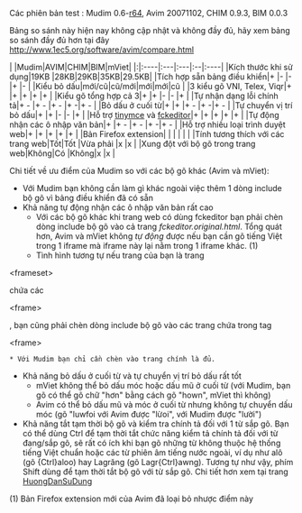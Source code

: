 Các phiên bản test : Mudim 0.6-[r64](https://code.google.com/p/mudim/source/detail?r=64), Avim 20071102, CHIM 0.9.3, BIM 0.0.3

Bảng so sánh này hiện nay không cập nhật và không đầy đủ, hãy xem bảng so sánh đầy đủ hơn tại đây http://www.1ec5.org/software/avim/compare.html

| |Mudim|AVIM|CHIM|BIM|mViet|
|:|:----|:---|:---|:--|:----|
|Kích thước khi sử dụng|19KB |28KB|29KB|35KB|29.5KB|
|Tích hợp sẵn bảng điều khiển|+    |-   |-   |+  |-    |
|Kiểu bỏ dấu|mới/cũ|cũ/mới|mới|mới|cũ  |
|3 kiểu gõ VNI, Telex, Viqr|+    |+   |+   |+  |+    |
|Kiểu gõ tổng hợp cả 3|+    |+   |-   |-  |+    |
|Tự nhận dạng lỗi chính tả|+ -  |+ - |+ - |+ -|+ -  |
|Bỏ dấu ở cuối từ|+    |+   |+ - |+ -|+ -  |
|Tự chuyển vị trí bỏ dấu|+    |+   |-   |-  |+    |
|Hỗ trợ [tinymce](http://tinymce.moxiecode.com/) và [fckeditor](http://www.fckeditor.net/)|+    |+   |+   |+  |+    |
|Tự động nhận các ô nhập văn bản|+    |+ - |+ - |+ -|+ -  |
|Hỗ trợ nhiều loại trình duyệt web|+    |+   |+   |+  |+    |
|Bản Firefox extension| | | | | |
|Tính tương thích với các trang web|Tốt|Tốt |Vừa phải |x  |x    |
|Xung đột với bộ gõ trong trang web|Không|Có |Không|x  |x    |

Chi tiết về ưu điểm của Mudim so với các bộ gõ khác (Avim và mViet):
  * Với Mudim bạn không cần làm gì khác ngoài việc thêm 1 dòng include bộ gõ vì bảng điều khiển đã có sẵn
  * Khả năng tự động nhận các ô nhập văn bản rất cao
    * Với các bộ gõ khác khi trang web có dùng fckeditor bạn phải chèn dòng include bộ gõ vào cả trang _fckeditor.original.html_. Tổng quát hơn, Avim và mViet không _tự động_ được nếu bạn cần gõ tiếng Việt trong 1 iframe mà iframe này lại nằm trong 1 iframe khác. (1)
    * Tình hình tương tự nếu trang của bạn là trang 

&lt;frameset&gt;

 chứa các 

&lt;frame&gt;

, bạn cũng phải chèn dòng include bộ gõ vào các trang chứa trong tag 

&lt;frame&gt;


    * Với Mudim bạn chỉ cần chèn vào trang chính là đủ.
  * Khả năng bỏ dấu ở cuối từ và tự chuyển vị trí bỏ dấu rất tốt
    * mViet không thể bỏ dấu móc hoặc dấu mũ ở cuối từ (với Mudim, bạn gõ có thể gõ chữ "hơn" bằng cách gõ "hown", mViet thì không)
    * Avim có thể bỏ dấu mũ và móc ở cuối từ nhưng không tự chuyển dấu móc (gõ "luwfoi với Avim được "lừoi", với Mudim được "lười")
  * Khả năng tắt tạm thời bộ gõ và kiểm tra chính tả đối với 1 từ sắp gõ. Bạn có thể dùng Ctrl để tạm thời tắt chức năng kiểm tả chính tả đối với từ đang/sắp gõ, sẽ rất có ích khi bạn gõ những từ không thuộc hệ thống tiếng Việt chuẩn hoặc các từ phiên âm tiếng nước ngoài, ví dụ như alô (gõ {Ctrl}aloo) hay Lagrăng (gõ Lagr{Ctrl}awng). Tương tự như vậy, phím Shift dùng để tạm thời tắt bộ gõ với từ sắp gõ. Chi tiết hơn xem tại trang [HuongDanSuDung](HuongDanSuDung.md)

(1) Bản Firefox extension mới của Avim đã loại bỏ nhược điểm này